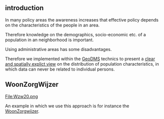 ## introduction

In many policy areas the awareness increases that effective policy
depends on the characteristics of the people in an area.

Therefore knowledge on the demographics, socio-economic etc. of a
population in an neighborhood is important.

Using administrative areas has some disadvantages.

Therefore we implemented within the [GeoDMS](GeoDMS "wikilink")
technics to present a [clear and spatially explict
view](Patronen_van_groepen "wikilink") on the distribution of
population characteristics, in which data can never be related to
individual persons.

## WoonZorgWijzer

[<File:Wzw20.png>](File:Wzw20.png "wikilink")

An example in which we use this approach is for instance the
[WoonZorgwijzer](http://www.woonzorgwijzer.info).